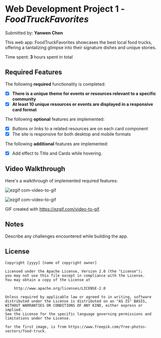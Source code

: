 # Web Development Project 1 - *FoodTruckFavorites*

Submitted by: **Yanwen Chen**

This web app: FoodTruckFavorites showcases the best local food trucks, offering a tantalizing glimpse into their signature dishes and unique stories.

Time spent: **3** hours spent in total

## Required Features

The following **required** functionality is completed:

- [x] **There is a unique theme for events or resources relevant to a specific community**
- [x] **At least 10 unique resources or events are displayed in a responsive card format**

The following **optional** features are implemented:

- [x] Buttons or links to a related resources are on each card component
- [x] The site is responsive for both desktop and mobile formats

The following **additional** features are implemented:

- [x] Add effect to Title and Cards while hovering.

## Video Walkthrough

Here's a walkthrough of implemented required features:

![ezgif com-video-to-gif](https://github.com/AdeDeepFishing/FoodTruckFavorites/assets/91364746/2f84a197-6865-471d-aeaf-850d9644bf12)

![ezgif com-video-to-gif](https://github.com/AdeDeepFishing/FoodTruckFavorites/assets/91364746/48e09cbd-d7b5-495e-8f3b-06348125017f)


<!-- Replace this with whatever GIF tool you used! -->
GIF created with https://ezgif.com/video-to-gif.
<!-- Recommended tools:
[Kap](https://getkap.co/) for macOS
[ScreenToGif](https://www.screentogif.com/) for Windows
[peek](https://github.com/phw/peek) for Linux. -->

## Notes

Describe any challenges encountered while building the app.

## License

    Copyright [yyyy] [name of copyright owner]

    Licensed under the Apache License, Version 2.0 (the "License");
    you may not use this file except in compliance with the License.
    You may obtain a copy of the License at

        http://www.apache.org/licenses/LICENSE-2.0

    Unless required by applicable law or agreed to in writing, software
    distributed under the License is distributed on an "AS IS" BASIS,
    WITHOUT WARRANTIES OR CONDITIONS OF ANY KIND, either express or implied.
    See the License for the specific language governing permissions and
    limitations under the License.

    for the first image, is from https://www.freepik.com/free-photos-vectors/food-truck.
